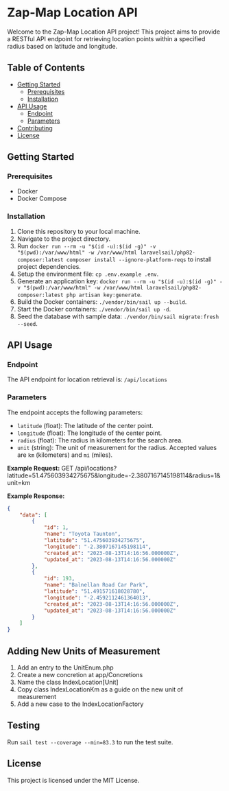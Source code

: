 # Zap-Map Location API

Welcome to the Zap-Map Location API project! This project aims to provide a RESTful API endpoint for retrieving location points within a specified radius based on latitude and longitude.

## Table of Contents

-   [Getting Started](#getting-started)
    -   [Prerequisites](#prerequisites)
    -   [Installation](#installation)
-   [API Usage](#api-usage)
    -   [Endpoint](#endpoint)
    -   [Parameters](#parameters)
-   [Contributing](#contributing)
-   [License](#license)

## Getting Started

### Prerequisites

-   Docker
-   Docker Compose

### Installation

1. Clone this repository to your local machine.
2. Navigate to the project directory.
3. Run `docker run --rm -u "$(id -u):$(id -g)" -v "$(pwd):/var/www/html" -w /var/www/html laravelsail/php82-composer:latest composer install --ignore-platform-reqs` to install project dependencies.
4. Setup the environment file: `cp .env.example .env`.
5. Generate an application key: `docker run --rm -u "$(id -u):$(id -g)" -v "$(pwd):/var/www/html" -w /var/www/html laravelsail/php82-composer:latest php artisan key:generate`.
6. Build the Docker containers: `./vendor/bin/sail up --build`.
7. Start the Docker containers: `./vendor/bin/sail up -d`.
8. Seed the database with sample data: `./vendor/bin/sail migrate:fresh --seed`.

## API Usage

### Endpoint

The API endpoint for location retrieval is: `/api/locations`

### Parameters

The endpoint accepts the following parameters:

-   `latitude` (float): The latitude of the center point.
-   `longitude` (float): The longitude of the center point.
-   `radius` (float): The radius in kilometers for the search area.
-   `unit` (string): The unit of measurement for the radius. Accepted values are `km` (kilometers) and `mi` (miles).

**Example Request:**
GET /api/locations?latitude=51.475603934275675&longitude=-2.3807167145198114&radius=1&unit=km

**Example Response:**

```json
{
    "data": [
        {
            "id": 1,
            "name": "Toyota Taunton",
            "latitude": "51.475603934275675",
            "longitude": "-2.3807167145198114",
            "created_at": "2023-08-13T14:16:56.000000Z",
            "updated_at": "2023-08-13T14:16:56.000000Z"
        },
        {
            "id": 193,
            "name": "Balnellan Road Car Park",
            "latitude": "51.491571618028780",
            "longitude": "-2.4592112461364013",
            "created_at": "2023-08-13T14:16:56.000000Z",
            "updated_at": "2023-08-13T14:16:56.000000Z"
        }
    ]
}
```

## Adding New Units of Measurement

1. Add an entry to the UnitEnum.php
2. Create a new concretion at app/Concretions
3. Name the class IndexLocation[Unit]
4. Copy class IndexLocationKm as a guide on the new unit of measurement
5. Add a new case to the IndexLocationFactory

## Testing

Run `sail test --coverage --min=83.3` to run the test suite.

## License

This project is licensed under the MIT License.
